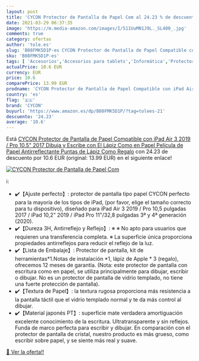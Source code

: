 ```yaml
---
layout: post
title: 'CYCON Protector de Pantalla de Papel Com al 24.23 % de descuento'
date: 2021-03-29 06:37:35
image: 'https://m.media-amazon.com/images/I/511UuMN1J9L._SL400_.jpg'
comments: true
category: ofertas
author: 'tole.es'
slug: 'B08FMK5D1P-es CYCON Protector de Pantalla de Papel Compatible con iPad...'
sku: 'B08FMK5D1P-es'
tags: [ 'Accesorios','Accesorios para tablets','Informática','Protectores de pantalla para tablets','cycon','lápiz', ]
actualPrice: 10.6 EUR
currency: EUR
price: 10.6
comparePrice: 13.99 EUR
prodname: 'CYCON Protector de Pantalla de Papel Compatible con iPad Air 3 2019 / Pro 10.5" 2017  Dibuja y Escribe con El Lápiz Como en Papel  Película de Papel Antirreflectante Puntas de Lápiz Como Regalo'
country: 'es'
flag: '🇪🇸'
brand: 'CYCON'
buyurl: 'https://www.amazon.es/dp/B08FMK5D1P/?tag=tolees-21'
descuento: '24.23'
average: '10.6'
---
```


Está [CYCON Protector de Pantalla de Papel Compatible con iPad Air 3 2019 / Pro 10.5" 2017  Dibuja y Escribe con El Lápiz Como en Papel  Película de Papel Antirreflectante Puntas de Lápiz Como Regalo](https://www.amazon.es/dp/B08FMK5D1P/?tag=tolees-21) con 24.23 de descuento por 10.6 EUR (original: 13.99 EUR) en el siguiente enlace!

[![CYCON Protector de Pantalla de Papel Com](https://m.media-amazon.com/images/I/511UuMN1J9L._SL400_.jpg)](https://www.amazon.es/dp/B08FMK5D1P/?tag=tolees-21)

ℹ️:

- ✔️【Ajuste perfecto】: protector de pantalla tipo papel CYCON perfecto para la mayoría de los tipos de iPad, (por favor, elige el tamaño correcto para tu dispositivo), diseñado para iPad Air 3 2019 / Pro 10,5 pulgadas 2017 / iPad 10,2" 2019 / iPad Pro 11"/32,8 pulgadas 3ª y 4ª generación (2020).
- ✔️【Dureza 3H, Antirreflejo y Reflejo】: ※ ※ No apto para usuarios que requieren una transferencia completa. ※ La superficie única proporciona propiedades antirreflejos para reducir el reflejo de la luz.
- ✔️【Lista de Embalaje】: Protector de pantalla, kit de herramientas*1.Notas de instalación *1, lápiz de Apple * 3 (regalo), ofrecemos 12 meses de garantía. (Nota: este protector de pantalla con escritura como en papel, se utiliza principalmente para dibujar, escribir o dibujar. No es un protector de pantalla de vidrio templado, no tiene una fuerte protección de pantalla).
- ✔️【Textura de Papel】: la textura rugosa proporciona más resistencia a la pantalla táctil que el vidrio templado normal y te da más control al dibujar.
- ✔️【Material japonés PT】: superficie mate verdadera amortiguación excelente conocimiento de la escritura. Ultratransparente y sin reflejos. Funda de marco perfecta para escribir y dibujar. En comparación con el protector de pantalla de cristal, nuestro producto es más grueso, como escribir sobre papel, y se siente más real y suave.

[🛒 Ver la oferta!!](https://www.amazon.es/dp/B08FMK5D1P/?tag=tolees-21)
